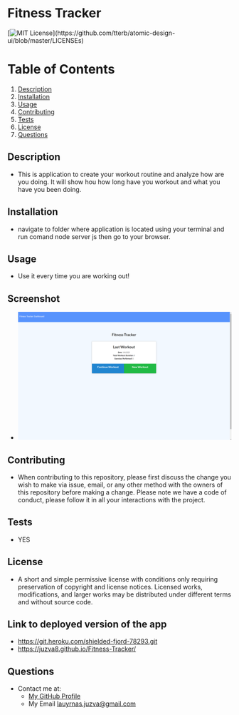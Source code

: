 # Fitness Tracker
  [![MIT License](https://img.shields.io/apm/l/atomic-design-ui.svg?)](https://github.com/tterb/atomic-design-ui/blob/master/LICENSEs)
  # Table of Contents
1. [Description](#description)
2. [Installation](#installation)
3. [Usage](#usage)
4. [Contributing](#contributing)
5. [Tests](#tests)
6. [License](#license)
7. [Questions](#questions)
## Description
* This is application to create your workout routine and analyze how are you doing. It will show hou how long have you workout and what you have you been doing.
## Installation
* navigate to folder where application is located using your terminal and run comand node server js then go to your browser.
## Usage
* Use it every time you are working out!
## Screenshot 
* ![screenshot](/assets/IMG/Screenshot.png)

## Contributing
* When contributing to this repository, please first discuss the change you wish to make via issue, email, or any other method with the owners of this repository before making a change. Please note we have a code of conduct, please follow it in all your interactions with the project.
## Tests
* YES
## License
* A short and simple permissive license with conditions only requiring preservation of copyright and license notices. Licensed works, modifications, and larger works may be distributed under different terms and without source code.
## Link to deployed version of the app
* https://git.heroku.com/shielded-fjord-78293.git
* https://juzva8.github.io/Fitness-Tracker/
## Questions
* Contact me at:
  * [My GitHub Profile](https://github.com/Juzva8)
  * My Email lauyrnas.juzva@gmail.com
